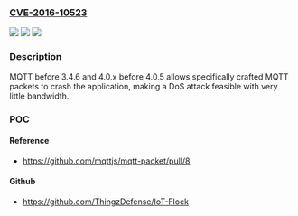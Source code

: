 ### [CVE-2016-10523](https://cve.mitre.org/cgi-bin/cvename.cgi?name=CVE-2016-10523)
![](https://img.shields.io/static/v1?label=Product&message=mqtt-packet%20node%20module&color=blue)
![](https://img.shields.io/static/v1?label=Version&message=%3C3.4.6%20%7C%7C%20%3E%204.0.0%20%3C4.0.5%20&color=brightgreen)
![](https://img.shields.io/static/v1?label=Vulnerability&message=Denial%20of%20Service%20(CWE-400)&color=brightgreen)

### Description

MQTT before 3.4.6 and 4.0.x before 4.0.5 allows specifically crafted MQTT packets to crash the application, making a DoS attack feasible with very little bandwidth.

### POC

#### Reference
- https://github.com/mqttjs/mqtt-packet/pull/8

#### Github
- https://github.com/ThingzDefense/IoT-Flock

